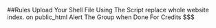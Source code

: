 ##Rules
Upload Your Shell File Using The Script
replace whole website index. on public_html
Alert The Group when Done For Credits $$$
